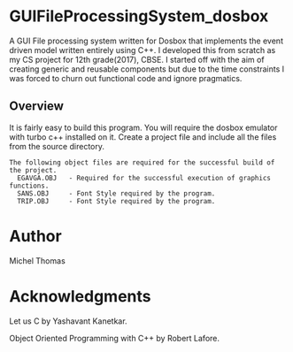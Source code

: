 # GUIFileProcessingSystem_dosbox

A GUI File processing system written for Dosbox that implements the event driven model written entirely using C++.
I developed this from scratch as my CS project for 12th grade(2017), CBSE.
I started off with the aim of creating generic and reusable components but due to the time constraints
I was forced to churn out functional code and ignore pragmatics.

## Overview
  It is fairly easy to build this program.
  You will require the dosbox emulator with turbo c++ installed on it. 
  Create a project file and include all the files from the source directory.
  
    The following object files are required for the successful build of the project.
      EGAVGA.OBJ   - Required for the successful execution of graphics functions.
      SANS.OBJ     - Font Style required by the program. 
      TRIP.OBJ     - Font Style required by the program.
      
  
# Author

 Michel Thomas

# Acknowledgments

 Let us C by Yashavant Kanetkar.
 
 Object Oriented Programming with C++ by Robert Lafore.
